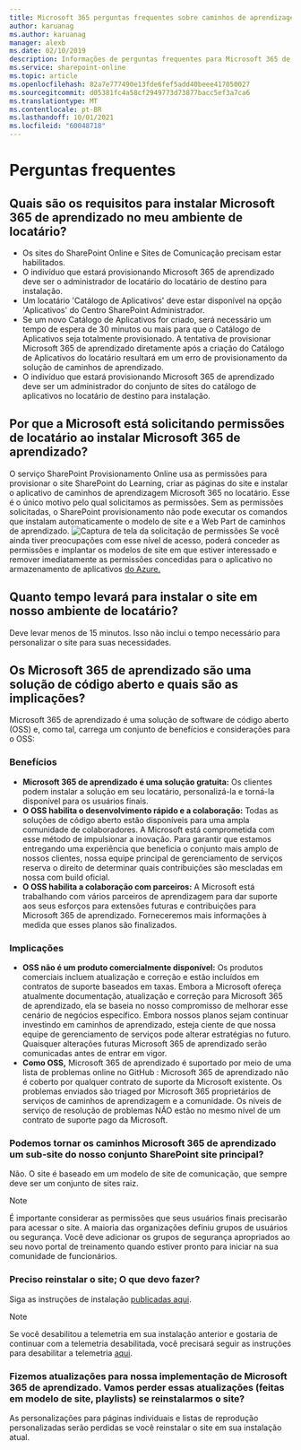```yaml
---
title: Microsoft 365 perguntas frequentes sobre caminhos de aprendizagem
author: karuanag
ms.author: karuanag
manager: alexb
ms.date: 02/10/2019
description: Informações de perguntas frequentes para Microsoft 365 de aprendizado
ms.service: sharepoint-online
ms.topic: article
ms.openlocfilehash: 82a7e777490e13fde6fef5add40beee417050027
ms.sourcegitcommit: d05381fc4a58cf2949773d73877bacc5ef3a7ca6
ms.translationtype: MT
ms.contentlocale: pt-BR
ms.lasthandoff: 10/01/2021
ms.locfileid: "60048718"
---
```

# <a name="frequently-asked-questions"></a>Perguntas frequentes

## <a name="what-are-the-requirements-for-installing-microsoft-365-learning-pathways-into-my-tenant-environment"></a>Quais são os requisitos para instalar Microsoft 365 de aprendizado no meu ambiente de locatário?

- Os sites do SharePoint Online e Sites de Comunicação precisam estar habilitados.
- O indivíduo que estará provisionando Microsoft 365 de aprendizado deve ser o administrador de locatário do locatário de destino para instalação.
- Um locatário 'Catálogo de Aplicativos' deve estar disponível na opção 'Aplicativos' do Centro SharePoint Administrador.
- Se um novo Catálogo de Aplicativos for criado, será necessário um tempo de espera de 30 minutos ou mais para que o Catálogo de Aplicativos seja totalmente provisionado. A tentativa de provisionar Microsoft 365 de aprendizado diretamente após a criação do Catálogo de Aplicativos do locatário resultará em um erro de provisionamento da solução de caminhos de aprendizado.
- O indivíduo que estará provisionando Microsoft 365 de aprendizado deve ser um administrador do conjunto de sites do catálogo de aplicativos no locatário de destino para instalação.

## <a name="why-is-microsoft-asking-for-tenant-permissions-when-installing-microsoft-365-learning-pathways"></a>Por que a Microsoft está solicitando permissões de locatário ao instalar Microsoft 365 de aprendizado?

O serviço SharePoint Provisionamento Online usa as permissões para provisionar o site SharePoint do Learning, criar as páginas do site e instalar o aplicativo de caminhos de aprendizagem Microsoft 365 no locatário. Esse é o único motivo pelo qual solicitamos as permissões. Sem as permissões solicitadas, o SharePoint provisionamento não pode executar os comandos que instalam automaticamente o modelo de site e a Web Part de caminhos de aprendizado.
![Captura de tela da solicitação de permissões](media/faqs-permissions-request-screenshot.png "Solicitação de permissões") Se você ainda tiver preocupações com esse nível de acesso, poderá conceder as permissões e implantar os modelos de site em que estiver interessado e remover imediatamente as permissões concedidas para o aplicativo no armazenamento de aplicativos [do Azure.](https://myapps.microsoft.com)

## <a name="how-long-will-it-take-to-install-the-site-in-our-tenant-environment"></a>Quanto tempo levará para instalar o site em nosso ambiente de locatário?

Deve levar menos de 15 minutos. Isso não inclui o tempo necessário para personalizar o site para suas necessidades.

## <a name="is-microsoft-365-learning-pathways-an-open-source-solution-and-what-are-the-implications"></a>Os Microsoft 365 de aprendizado são uma solução de código aberto e quais são as implicações?

Microsoft 365 de aprendizado é uma solução de software de código aberto (OSS) e, como tal, carrega um conjunto de benefícios e considerações para o OSS:

### <a name="benefits"></a>Benefícios 

- **Microsoft 365 de aprendizado é uma solução gratuita:** Os clientes podem instalar a solução em seu locatário, personalizá-la e torná-la disponível para os usuários finais.
- **O OSS habilita o desenvolvimento rápido e a colaboração:** Todas as soluções de código aberto estão disponíveis para uma ampla comunidade de colaboradores. A Microsoft está comprometida com esse método de impulsionar a inovação. Para garantir que estamos entregando uma experiência que beneficia o conjunto mais amplo de nossos clientes, nossa equipe principal de gerenciamento de serviços reserva o direito de determinar quais contribuições são mescladas em nossa com build oficial.  
- **O OSS habilita a colaboração com parceiros:** A Microsoft está trabalhando com vários parceiros de aprendizagem para dar suporte aos seus esforços para extensões futuras e contribuições para Microsoft 365 de aprendizado. Forneceremos mais informações à medida que esses planos são finalizados.

### <a name="implications"></a>Implicações

- **OSS não é um produto comercialmente disponível:** Os produtos comerciais incluem atualização e correção e estão incluídos em contratos de suporte baseados em taxas. Embora a Microsoft ofereça atualmente documentação, atualização e correção para Microsoft 365 de aprendizado, ela se baseia no nosso compromisso de melhorar esse cenário de negócios específico. Embora nossos planos sejam continuar investindo em caminhos de aprendizado, esteja ciente de que nossa equipe de gerenciamento de serviços pode alterar estratégias no futuro. Quaisquer alterações futuras Microsoft 365 de aprendizado serão comunicadas antes de entrar em vigor.
- **Como OSS,** Microsoft 365 de aprendizado é suportado por meio de uma lista de problemas online no GitHub : Microsoft 365 de aprendizado não é coberto por qualquer contrato de suporte da Microsoft existente. Os problemas enviados são triaged por Microsoft 365 proprietários de serviços de caminhos de aprendizagem e a comunidade. Os níveis de serviço de resolução de problemas NÃO estão no mesmo nível de um contrato de suporte pago da Microsoft.  

### <a name="can-we-make-the-microsoft-365-learning-pathways-a-sub-site-of-our-primary-sharepoint-site-collection"></a>Podemos tornar os caminhos Microsoft 365 de aprendizado um sub-site do nosso conjunto SharePoint site principal?

Não. O site é baseado em um modelo de site de comunicação, que sempre deve ser um conjunto de sites raiz.

> [!NOTE]
> É importante considerar as permissões que seus usuários finais precisarão para acessar o site. A maioria das organizações definiu grupos de usuários ou segurança. Você deve adicionar os grupos de segurança apropriados ao seu novo portal de treinamento quando estiver pronto para iniciar na sua comunidade de funcionários.

### <a name="i-need-to-reinstall-the-site-what-should-i-do"></a>Preciso reinstalar o site; O que devo fazer?

Siga as instruções de instalação [publicadas aqui](custom_provision.md).

> [!NOTE]
> Se você desabilitou a telemetria em sua instalação anterior e gostaria de continuar com a telemetria desabilitada, você precisará seguir as instruções para desabilitar a telemetria [aqui](https://github.com/pnp/custom-learning-office-365/blob/a7168c97a76e0b4122e3ddfc530f6a10c724c3e1/installation/README.md).

### <a name="we-made-updates-to-our-implementation-of-microsoft-365-learning-pathways-will-we-lose-these-updates-made-to-site-template-playlists-if-we-reinstall-the-site"></a>Fizemos atualizações para nossa implementação de Microsoft 365 de aprendizado. Vamos perder essas atualizações (feitas em modelo de site, playlists) se reinstalarmos o site?

As personalizações para páginas individuais e listas de reprodução personalizadas serão perdidas se você reinstalar o site em sua instalação atual.  
